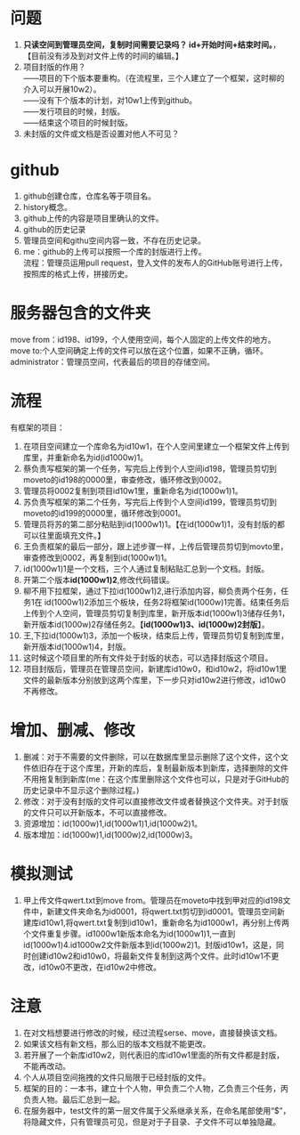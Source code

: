 # 问题
1. **只读空间到管理员空间，复制时间需要记录吗？  id+开始时间+结束时间。**，【目前没有涉及到对文件上传的时间的编辑。】  
2. 项目封版的作用？  
   ——项目的下个版本要重构。（在流程里，三个人建立了一个框架，这时柳的介入可以开展10w2）。  
   ——没有下个版本的计划，对10w1上传到github。  
   ——发行项目的时候，封版。  
   ——结束这个项目的时候封版。  
3. 未封版的文件或文档是否设置对他人不可见？  

  
#  github  
1. github创建仓库，仓库名等于项目名。  
2. history概念。  
3. github上传的内容是项目里确认的文件。  
4. github的历史记录   
5. 管理员空间和githu空间内容一致，不存在历史记录。  
6. me：github的上传可以按照一个库的封版进行上传。  
流程：管理员运用pull request，登入文件的发布人的GitHub账号进行上传，按照库的格式上传，拼接历史。  
  
# 服务器包含的文件夹  
move from：id198、id199，个人使用空间，每个人固定的上传文件的地方。  
move to:个人空间确定上传的文件可以放在这个位置，如果不正确，循环。   
administrator：管理员空间，代表最后的项目的存储空间。   
  
# 流程   
有框架的项目：   
1. 在项目空间建立一个库命名为id10w1，在个人空间里建立一个框架文件上传到库里，并重新命名为id(id1000w)1。   
2. 蔡负责写框架的第一个任务，写完后上传到个人空间id198，管理员剪切到moveto的id198的0000里，审查修改，循环修改到0002。  
3. 管理员将0002复制到项目id10w1里，重新命名为id(1000w1)1。  
4. 苏负责写框架的第二个任务，写完后上传到个人空间id199，管理员剪切到moveto的id199的0000里，循环修改到0001。  
5. 管理员将苏的第二部分粘贴到id(1000w1)1。【在id(1000w1)1，没有封版的都可以往里面填充文件。】    
6. 王负责框架的最后一部分，跟上述步骤一样，上传后管理员剪切到movto里，审查修改到0002，再复制到id(1000w1)1。  
7. id(1000w1)1是一个文档，三个人通过复制粘贴汇总到一个文档。封版。    
8. 开第二个版本**id(1000w1)2**,修改代码错误。  
9. 柳不用下拉框架，通过下拉id(1000w1)2,进行添加内容，柳负责两个任务，任务1在 id(1000w1)2添加三个板块，任务2将框架id(1000w)1完善。结束任务后上传到个人空间，管理员剪切复制到库里，新开版本id(1000w1)3储存任务1，新开版本id(1000w)2存储任务2。【**id(1000w1)3、id(1000w)2封版**】。  
10. 王,下拉id(1000w1)3，添加一个板块，结束后上传，管理员剪切复制到库里，新开版本id(1000w1)4，封版。  
11. 这时候这个项目里的所有文件处于封版的状态，可以选择封版这个项目。  
12. 项目封版后，管理员在管理员空间，新建库id10w0，和id10w2，将id10w1里文件的最新版本分别放到这两个库里，下一步只对id10w2进行修改，id10w0不再修改。  
  
# 增加、删减、修改        
1. 删减：对于不需要的文件删除，可以在数据库里显示删除了这个文件，这个文件依旧存在于这个库里，开新的库后，复制最新版本到新库，选择删除的文件不用拖复制到新库(me：在这个库里删除这个文件也可以，只是对于GitHub的历史记录中不显示这个删除过程。)      
2. 修改：对于没有封版的文件可以直接修改文件或者替换这个文件夹。对于封版的文件只可以开新版本，不可以直接修改。  
3. 资源增加：id(1000w)1,id(1000w1)1,id(1000w2)1。  
4. 版本增加：id(1000w)1,id(1000w)2,id(1000w)3。  
  
# 模拟测试    
1. 甲上传文件qwert.txt到move from。管理员在moveto中找到甲对应的id198文件中，新建文件夹命名为id0001，将qwert.txt剪切到id0001。管理员空间新建库id10w1,将qwert.txt复制到id10w1，重新命名为id1000w1，再分别上传两个文件重复步骤。id1000w1新版本命名为id(1000w1)1,一直到id(1000w1)4.id1000w2文件新版本到id(1000w2)1。封版id10w1，这是，同时创建id10w2和id10w0，将最新文件复制到这两个文件。此时id10w1不更改，id10w0不更改，在id10w2中修改。  
  
# 注意  
1. 在对文档想要进行修改的时候，经过流程serse、move，直接替换该文档。
2. 如果该文档有新文档，那么旧的版本文档就不能更改。
3. 若开展了一个新库id10w2，则代表旧的库id10w1里面的所有文件都是封版，不能再改动。
4. 个人从项目空间拖拽的文件只局限于已经封版的文件。
5. 框架的目的：一本书，建立十个人物，甲负责二个人物，乙负责三个任务，丙负责人物。最后汇总到一起。
6. 在服务器中，test文件的第一层文件属于父系继承关系，在命名尾部使用“$”，将隐藏文件，只有管理员可见，但是对于子目录、子文件不可以单独隐藏。   

  
  
